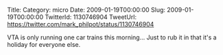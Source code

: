 Title: 
Category: micro
Date: 2009-01-19T00:00:00
Slug: 2009-01-19T00:00:00
TwitterId: 1130746904
TweetUrl: https://twitter.com/mark_philpot/status/1130746904

VTA is only running one car trains this morning... Just to rub it in that it's a holiday for everyone else.